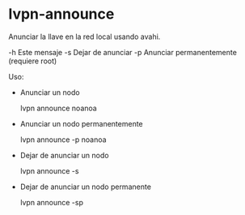 # lvpn-announce

Anunciar la llave en la red local usando avahi. 

  -h Este mensaje
  -s Dejar de anunciar
  -p Anunciar permanentemente (requiere root)

Uso:

* Anunciar un nodo

  lvpn announce noanoa

* Anunciar un nodo permanentemente

  lvpn announce -p noanoa

* Dejar de anunciar un nodo

  lvpn announce -s

* Dejar de anunciar un nodo permanente

  lvpn announce -sp
